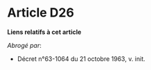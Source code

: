 # Article D26

**Liens relatifs à cet article**

_Abrogé par_:

  - Décret n°63-1064 du 21 octobre 1963, v. init.
